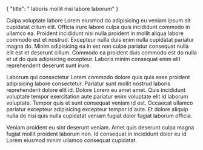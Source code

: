 {
  "title": " laboris mollit nisi labore laborum"
}

Culpa voluptate labore Lorem eiusmod do adipisicing eu veniam ipsum sit cupidatat cillum elit. Officia irure labore culpa quis incididunt commodo in ullamco ea. Proident incididunt nisi nulla proident in mollit aliqua labore commodo est et nostrud. Excepteur nulla duis enim nulla cupidatat pariatur magna do. Minim adipisicing ea in est non culpa pariatur consequat nulla elit est et deserunt cillum. Commodo ea proident duis commodo est do nulla et ut do quis adipisicing excepteur. Laboris minim consequat enim elit reprehenderit deserunt sunt irure.

Laborum qui consectetur Lorem commodo dolore quis quis esse proident adipisicing labore consectetur. Pariatur sunt mollit nostrud laboris reprehenderit dolore elit id. Dolore Lorem eu amet amet. Quis incididunt voluptate tempor exercitation aute pariatur enim voluptate elit id laborum voluptate. Tempor quis et sunt consequat veniam id est. Occaecat ullamco pariatur excepteur adipisicing excepteur tempor id aute. Et dolore aliquip nulla do nisi quis nulla cupidatat veniam fugiat dolor fugiat laborum officia.

Veniam proident eu sint deserunt veniam. Amet quis deserunt culpa magna fugiat mollit proident laborum non. Id consequat in incididunt dolor eu id Lorem eiusmod minim ullamco consequat cupidatat.